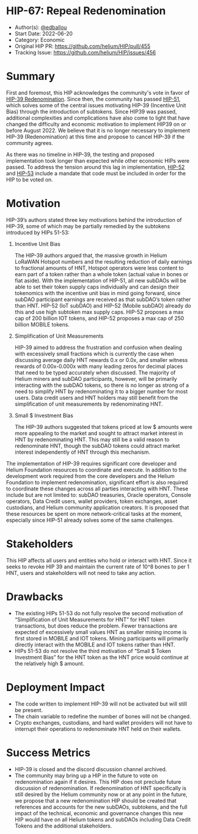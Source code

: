 # HIP-67: Repeal Redenomination

- Author(s): [@edballou](https://github.com/edballou)
- Start Date: 2022-06-20
- Category: Economic
- Original HIP PR: <https://github.com/helium/HIP/pull/455>
- Tracking Issue: <https://github.com/helium/HIP/issues/456>

# Summary

First and foremost, this HIP acknowledges the community's vote in favor of
[HIP-39 Redenomination](https://github.com/helium/HIP/blob/main/0039-hnt-redenomination.md). Since
then, the community has passed [HIP-51](https://github.com/helium/HIP/blob/main/0051-helium-dao.md),
which solves some of the central issues motivating HIP-39 (Incentive Unit Bias) through the
introduction of subtokens. Since HIP39 was passed, additional complexities and complications have
also come to light that have changed the difficulty and economic motivation to implement HIP39 on or
before August 2022. We believe that it is no longer necessary to implement HIP-39 (Redenomination)
at this time and propose to cancel HIP-39 if the community agrees.

As there was no timeline in HIP-39, the testing and proposed implementation took longer than
expected while other economic HIPs were passed. To address the tension around this lag in
implementation, [HIP-52](https://github.com/helium/HIP/blob/main/0052-iot-dao.md) and
[HIP-53](https://github.com/helium/HIP/blob/main/0053-mobile-dao.md) include a mandate that code
must be included in order for the HIP to be voted on.

# Motivation

HIP-39’s authors stated three key motivations behind the introduction of HIP-39, some of which may
be partially remedied by the subtokens introduced by HIPs 51-53:

1. Incentive Unit Bias

   The HIP-39 authors argued that, the massive growth in Helium LoRaWAN Hotspot numbers and the
   resulting reduction of daily earnings to fractional amounts of HNT, Hotspot operators were less
   content to earn part of a token rather than a whole token (actual value in bones or fiat aside).
   With the implementation of HIP-51, all new subDAOs will be able to set their token supply caps
   individually and can design their tokenomics with the incentive unit bias in mind going forward,
   since subDAO participant earnings are received as that subDAO’s token rather than HNT. HIP-52
   (IoT subDAO) and HIP-52 (Mobile subDAO) already do this and use high subtoken max supply caps.
   HIP-52 proposes a max cap of 200 billion IOT tokens, and HIP-52 proposes a max cap of 250 billion
   MOBILE tokens.

2. Simplification of Unit Measurements

   HIP-39 aimed to address the frustration and confusion when dealing with excessively small
   fractions which is currently the case when discussing average daily HNT rewards 0.x or 0.0x, and
   smaller witness rewards of 0.00x-0.000x with many leading zeros for decimal places that need to
   be typed accurately when discussed. The majority of Helium miners and subDAO participants,
   however, will be primarily interacting with the subDAO tokens, so there is no longer as strong of
   a need to simplify HNT by redenominating it to a bigger number for most users. Data credit users
   and HNT holders may still benefit from the simplification of unit measurements by redenominating
   HNT.

3. Small $ Investment Bias

   The HIP-39 authors suggested that tokens priced at low $ amounts were more appealing to the
   market and sought to attract market interest in HNT by redenominating HNT. This may still be a
   valid reason to redenominate HNT, though the subDAO tokens could attract market interest
   independently of HNT through this mechanism.

The implementation of HIP-39 requires significant core developer and Helium Foundation resources to
coordinate and execute. In addition to the development work required from the core developers and
the Helium Foundation to implement redenomination, significant effort is also required to coordinate
these changes across all parties interacting with HNT. These include but are not limited to: subDAO
treasuries, Oracle operators, Console operators, Data Credit users, wallet providers, token
exchanges, asset custodians, and Helium community application creators. It is proposed that these
resources be spent on more network-critical tasks at the moment, especially since HIP-51 already
solves some of the same challenges.

# Stakeholders

This HIP affects all users and entities who hold or interact with HNT. Since it seeks to revoke HIP
39 and maintain the current rate of 10^8 bones to per 1 HNT, users and stakeholders will not need to
take any action.

# Drawbacks

- The existing HIPs 51-53 do not fully resolve the second motivation of “Simplification of Unit
  Measurements for HNT” for HNT token transactions, but does reduce the problem. Fewer transactions
  are expected of excessively small values HNT as smaller mining income is first stored in MOBILE
  and IOT tokens. Mining participants will primarily directly interact with the MOBILE and IOT
  tokens rather than HNT.
- HIPs 51-53 do not resolve the third motivation of “Small $ Token Investment Bias” for the HNT
  token as the HNT price would continue at the relatively high $ amount.

# Deployment Impact

- The code written to implement HIP-39 will not be activated but will still be present.
- The chain variable to redefine the number of bones will not be changed.
- Crypto exchanges, custodians, and hard wallet providers will not have to interrupt their
  operations to redenominate HNT held on their wallets.

# Success Metrics

- HIP-39 is closed and the discord discussion channel archived.
- The community may bring up a HIP in the future to vote on redenomination again if it desires. This
  HIP does not preclude future discussion of redenomination. If redenomination of HNT specifically
  is still desired by the Helium community now or at any point in the future, we propose that a new
  redenomination HIP should be created that references and accounts for the new subDAOs, subtokens,
  and the full impact of the technical, economic and governance changes this new HIP would have on
  all Helium tokens and subDAOs including Data Credit Tokens and the additional stakeholders.
